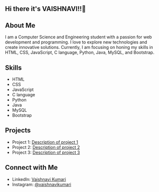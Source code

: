 ## Hi there it's VAISHNAVI!!👋

## About Me
I am a Computer Science and Engineering student with a passion for web development and programming. I love to explore new technologies and create innovative solutions. Currently, I am focusing on honing my skills in HTML, CSS, JavaScript, C language, Python, Java, MySQL, and Bootstrap.

## Skills
- HTML
- CSS
- JavaScript
- C language
- Python
- Java
- MySQL
- Bootstrap

## Projects
- Project 1: [Description of project 1](link-to-project-1)
- Project 2: [Description of project 2](link-to-project-2)
- Project 3: [Description of project 3](link-to-project-3)

## Connect with Me
- LinkedIn: [Vaishnavi Kumari](https://www.linkedin.com/in/vaishnavi-kumari)
- Instagram: [@vaishnavikumari](https://www.instagram.com/vaishnavikumari)
